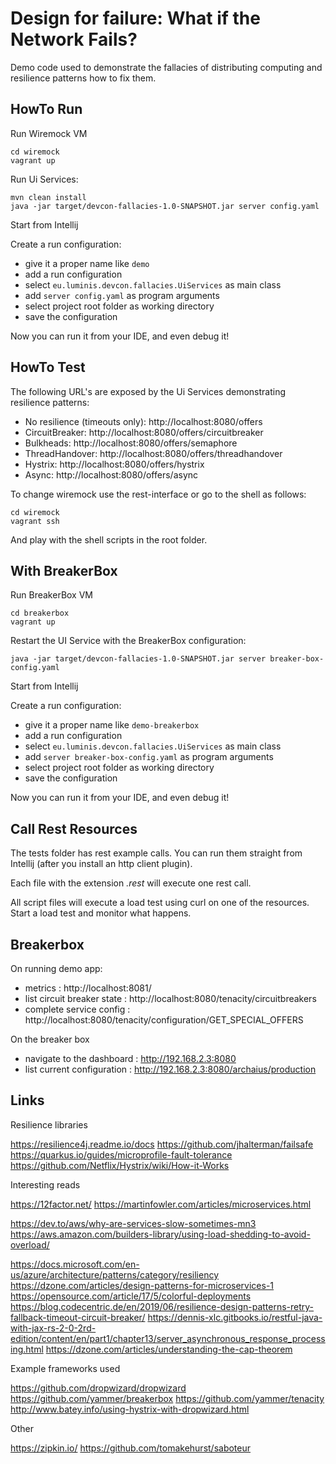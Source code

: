 # Design for failure: What if the Network Fails?

Demo code used to demonstrate the fallacies of distributing computing and resilience patterns how to fix them.

## HowTo Run

Run Wiremock VM

```
cd wiremock
vagrant up
```

Run Ui Services:
```
mvn clean install
java -jar target/devcon-fallacies-1.0-SNAPSHOT.jar server config.yaml
```

Start from Intellij

Create a run configuration:
- give it a proper name like ```demo```
- add a run configuration
- select ```eu.luminis.devcon.fallacies.UiServices``` as main class
- add ```server config.yaml``` as program arguments
- select project root folder as working directory
- save the configuration

Now you can run it from your IDE, and even debug it!

## HowTo Test

The following URL's are exposed by the Ui Services demonstrating resilience patterns:

* No resilience (timeouts only): http://localhost:8080/offers
* CircuitBreaker: http://localhost:8080/offers/circuitbreaker
* Bulkheads: http://localhost:8080/offers/semaphore
* ThreadHandover: http://localhost:8080/offers/threadhandover
* Hystrix: http://localhost:8080/offers/hystrix
* Async: http://localhost:8080/offers/async

To change wiremock use the rest-interface or go to the shell as follows:
 ```
 cd wiremock
 vagrant ssh
 ```
 And play with the shell scripts in the root folder.

## With BreakerBox

Run BreakerBox VM
```
cd breakerbox
vagrant up
```

Restart the UI Service with the BreakerBox configuration:

```
java -jar target/devcon-fallacies-1.0-SNAPSHOT.jar server breaker-box-config.yaml
```

Start from Intellij

Create a run configuration:
- give it a proper name like ```demo-breakerbox```
- add a run configuration
- select ```eu.luminis.devcon.fallacies.UiServices``` as main class
- add ```server breaker-box-config.yaml``` as program arguments
- select project root folder as working directory
- save the configuration

Now you can run it from your IDE, and even debug it!

## Call Rest Resources

The tests folder has rest example calls. You can run them straight from Intellij (after you install an http client plugin).

Each file with the extension _.rest_ will execute one rest call.

All script files will execute a load test using curl on one of the resources. Start a load test and monitor what happens.

## Breakerbox

On running demo app:
- metrics                       : http://localhost:8081/
- list circuit breaker state    : http://localhost:8080/tenacity/circuitbreakers
- complete service config       : http://localhost:8080/tenacity/configuration/GET_SPECIAL_OFFERS

On the breaker box
- navigate to the dashboard     : http://192.168.2.3:8080
- list current configuration    : http://192.168.2.3:8080/archaius/production

## Links

Resilience libraries

https://resilience4j.readme.io/docs
https://github.com/jhalterman/failsafe
https://quarkus.io/guides/microprofile-fault-tolerance
https://github.com/Netflix/Hystrix/wiki/How-it-Works

Interesting reads

https://12factor.net/
https://martinfowler.com/articles/microservices.html

https://dev.to/aws/why-are-services-slow-sometimes-mn3
https://aws.amazon.com/builders-library/using-load-shedding-to-avoid-overload/

https://docs.microsoft.com/en-us/azure/architecture/patterns/category/resiliency
https://dzone.com/articles/design-patterns-for-microservices-1
https://opensource.com/article/17/5/colorful-deployments
https://blog.codecentric.de/en/2019/06/resilience-design-patterns-retry-fallback-timeout-circuit-breaker/
https://dennis-xlc.gitbooks.io/restful-java-with-jax-rs-2-0-2rd-edition/content/en/part1/chapter13/server_asynchronous_response_processing.html
https://dzone.com/articles/understanding-the-cap-theorem

Example frameworks used

https://github.com/dropwizard/dropwizard
https://github.com/yammer/breakerbox
https://github.com/yammer/tenacity
http://www.batey.info/using-hystrix-with-dropwizard.html

Other

https://zipkin.io/
https://github.com/tomakehurst/saboteur
